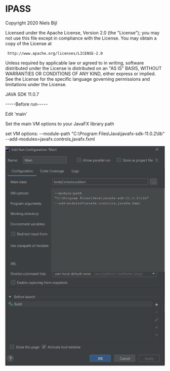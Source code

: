 # IPASS
   Copyright 2020 Niels Bijl

   Licensed under the Apache License, Version 2.0 (the "License");
   you may not use this file except in compliance with the License.
   You may obtain a copy of the License at

     http://www.apache.org/licenses/LICENSE-2.0

   Unless required by applicable law or agreed to in writing, software
   distributed under the License is distributed on an "AS IS" BASIS,
   WITHOUT WARRANTIES OR CONDITIONS OF ANY KIND, either express or implied.
   See the License for the specific language governing permissions and
   limitations under the License.
   
   
   
   JAVA SDK 11.0.7
   
   -----Before run-----
   
   Edit 'main'
   
   Set the main VM options to your JavaFX library path
   
   set VM options: --module-path "C:\Program Files\Java\javafx-sdk-11.0.2\lib" --add-modules=javafx.controls,javafx.fxml


![Screenshot](editMain.png)